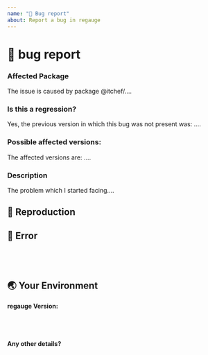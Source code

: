 ```yaml
---
name: "🐞 Bug report"
about: Report a bug in regauge
---
```


# 🐞 bug report

<!-- Before you reporting a bug, please take a look at our issue section to make sure there is no duplicate issue present. -->

### Affected Package
<!-- Could you please point out one or more regauge or @itchef/* packages as the source of the bug? -->
<!-- ✍️ edit: --> The issue is caused by package @itchef/....


### Is this a regression?

<!-- Did this functionality use to work in the earlier version? -->
Yes, the previous version in which this bug was not present was: ....

### Possible affected versions:

<!-- Please note the possible affected regauge versions. -->
The affected versions are: .... 

### Description

The problem which I started facing....


## 🔎 Reproduction
<!--
Please share the reproduction steps by which we can identify the issue. Adding a video or images would be a plus.
-->

## 🚨 Error
<pre><code>
<!-- If the issue raising any error, please add it here. -->

</code></pre>


## 🌏 Your Environment

**regauge Version:**
<pre><code>
<!-- run `rg --version` and paste output below -->

</code></pre>

**Any other details?**

<!-- Please note any further details if you want to provide. It would make the issue tracking faster. -->